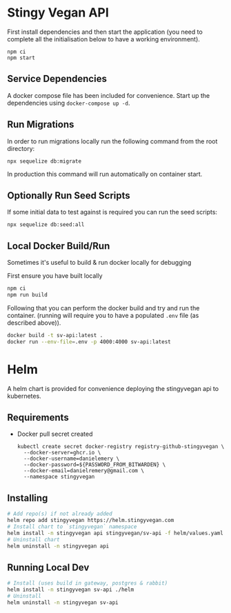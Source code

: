 # Stingy Vegan API

First install dependencies and then start the application (you need to complete all the initialisation below to have a working environment).

```
npm ci
npm start
```

## Service Dependencies

A docker compose file has been included for convenience. Start up the dependencies using `docker-compose up -d`.

## Run Migrations

In order to run migrations locally run the following command from the root directory:

```
npx sequelize db:migrate
```

In production this command will run automatically on container start.

## Optionally Run Seed Scripts

If some initial data to test against is required you can run the seed scripts:

```
npx sequelize db:seed:all
```

## Local Docker Build/Run

Sometimes it's useful to build & run docker locally for debugging

First ensure you have built locally

```sh
npm ci
npm run build
```

Following that you can perform the docker build and try and run the container. (running will require you to have a populated `.env` file (as described above)).

```sh
docker build -t sv-api:latest .
docker run --env-file=.env -p 4000:4000 sv-api:latest
```

# Helm

A helm chart is provided for convenience deploying the stingyvegan api to kubernetes.

## Requirements

- Docker pull secret created
    ```
    kubectl create secret docker-registry registry-github-stingyvegan \
      --docker-server=ghcr.io \
      --docker-username=danielemery \
      --docker-password=${PASSWORD_FROM_BITWARDEN} \
      --docker-email=danielremery@gmail.com \
      --namespace stingyvegan
    ```

## Installing

```sh
# Add repo(s) if not already added
helm repo add stingyvegan https://helm.stingyvegan.com
# Install chart to `stingyvegan` namespace
helm install -n stingyvegan api stingyvegan/sv-api -f helm/values.yaml
# Uninstall chart
helm uninstall -n stingyvegan api
```

## Running Local Dev

```sh
# Install (uses build in gateway, postgres & rabbit)
helm install -n stingyvegan sv-api ./helm
# Uninstall
helm uninstall -n stingyvegan sv-api
```
